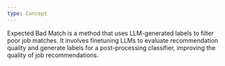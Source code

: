 ```yaml
---
type: Concept
---
```


Expected Bad Match is a method that uses LLM-generated labels to filter poor job matches. It involves finetuning LLMs to evaluate recommendation quality and generate labels for a post-processing classifier, improving the quality of job recommendations.